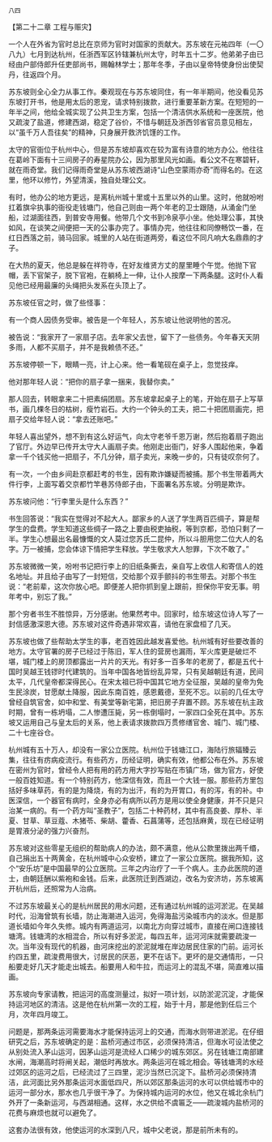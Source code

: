    八四 

   【第二十二章 工程与赈灾】

   一个人在外省为官时总比在京师为官时对国家的贡献大。苏东坡在元祐四年（一〇八九）七月到达杭州，任浙西军区钤辖兼杭州太守，时年五十二岁。他弟弟子由已经由户部侍郎升任吏部尚书，赐翰林学士；那年冬季，子由以皇帝特使身份出使契丹，往返四个月。

   苏东坡则全心全力从事工作。秦观现在与苏东坡同住，有一年半期间，他没看见苏东坡打开书，他是用太后的恩宠，请求特别拨款，进行重要革新方案。在短短的一年半之间，他给全城实现了公共卫生方案，包括一个清洁供水系统和一座医院，他又疏浚了盐道，修建西湖，稳定了谷价，不惜与朝廷及浙西邻省官员意见相左，以“虽千万人吾往矣”的精神，只身展开救济饥馑的工作。

   太守的官衙位于杭州中心，但是苏东坡却喜欢在较为富有诗意的地方办公。他往往在葛岭下面有十三间房子的寿星院办公，因为那里风光如画。看公文不在寒碧轩，就在雨奇堂。我们记得雨奇堂是从苏东坡西湖诗“山色空蒙雨亦奇”而得名的。在这里，他环以修竹，外望清溪，独自处理公文。

   有时，他办公的地方更远，是离杭州城十里或十五里以外的山里。这时，他就吩咐扛着旗伞执事的衙役走钱塘门，他自己则由一两个年老的卫士跟随，从涌金门坐船，过湖面往西，到普安寺用餐。他带几个文书到冷泉亭小坐。他处理公事，其快如风，在谈笑之间便把一天的公事办完了。事情办完，他往往和同僚畅饮一番，在红日西落之前，骑马回家。城里的人站在街道两旁，看这位不同凡响大名鼎鼎的才子。

   在大热的夏天，他总是躲在祥符寺，在好友维贤方丈的屋里睡个午觉。他抛下官帽，丢下官架子，脱下官袍，在躺椅上一伸，让仆人按摩一下两条腿。这时仆人看见他已经用最廉的头绳把头发系在头顶上了。

   苏东坡任官之时，做了些怪事：

   有一个商人因债务受审。被告是一个年轻人，苏东坡让他说明他的苦况。

   被告说：“我家开了一家扇子店。去年家父去世，留下了一些债务。今年春天天阴多雨，人都不买扇子，并不是我赖债不还。”

   苏东坡停顿一下，眼睛一亮，计上心来。他一看笔砚在桌子上，忽觉技痒。

   他对那年轻人说：“把你的扇子拿一捆来，我替你卖。”

   那人回去，转眼拿来二十把素绢团扇。苏东坡拿起桌子上的笔，开始在扇子上写草书，画几棵冬日的枯树，瘦竹岩石。大约一个钟头的工夫，把二十把团扇画完，把扇子交给年轻人说：“拿去还账吧。”

   年轻人喜出望外，想不到有这么好运气，向太守老爷千恩万谢，然后抱着扇子跑出了官厅。外边早已传开太守大人画扇子卖。他刚走出衙门，好多人围起他来，争着拿一千个钱买他一把扇子，不几分钟，扇子卖光，来晚一步的，只有徒叹奈何了。

   有一次，一个由乡间赴京都赶考的书生，因有欺诈嫌疑而被捕。那个书生带着两大件行李，上面写着交京都竹竿巷苏侍郎子由，下面署名苏东坡。分明是欺诈。

   苏东坡问他：“行李里头是什么东西？”

   书生回答说：“我实在觉得对不起大人。鄙家乡的人送了学生两百匹绸子，算是帮学生的盘费。学生知道这些绸子一路之上要由税吏抽税，等到京都，恐怕只剩了一半。学生心想最出名最慷慨的文人莫过您苏氏二昆仲，所以斗胆用您二位大人的名字。万一被捕，您会体谅下情把学生释放。学生敬求大人恕罪，下次不敢了。”

   苏东坡微微一笑，吩咐书记把行李上的旧纸条撕去，亲自写上收信人和寄信人的姓名地址。并且给子由写了一封短信，交给那个双手颤抖的书生带去。对那个书生说：“老前辈，这次你放心吧。即便差人把你抓到皇上跟前，担保你平安无事。明年考中，别忘了我。”

   那个穷者书生不胜惊异，万分感谢。他果然考中。回家时，给东坡这位诗人写了一封信感激深恩大德。苏东坡对这件奇遇非常欢喜，请他在家盘桓了几天。

   苏东坡也做了些帮助太学生的事，老百姓因此越发喜爱他。杭州城有好些要改善的地方。太守官署的房子已经过于陈旧，军人住的营房也漏雨，军火库更是破烂不堪，城门楼上的房顶都露出一片片的天光。有好多一百多年的老房了，都是五代十国时吴越王钱镠时代建筑的。当年中国各地皆纷乱异常，只有吴越朝廷有道，民间太平，几代皇帝都深得民心。在宋太祖已将中国其它地方全征服，吴越的皇帝为免生民涂炭，甘愿献土降服，因此东南百姓，感恩戴德，至死不忘。以前的几任太守曾经自筑官舍，如中和堂、有美堂等新宅第，把旧房子弃置不顾。苏东坡在杭主政时期，曾有一栋坍塌，二人惨遭压毙，另一栋倒塌时，一家四口全死在其中。苏东坡又运用自己与皇太后的关系，他上表请求拨款四万贯修缮官舍、城门、城门楼、二十七座谷仓。

   杭州城有五十万人，却没有一家公立医院。杭州位于钱塘江口，海陆行旅辐臻云集，往往有疠病疫流行。有些药方，历经证明，确实有效，他都公布在外。苏东坡在密州为官时，曾经令人把有用的药方用大字抄写贴在市镇广场，做为官方，好使一般百姓知道。有一个特别药方，他深信有效，而且一个大钱一服。那些药方里包括好多味草药，有的是为降烧，有的为出汗，有的为开胃口，有的泻，有的补。中医深信，一个器官有病时，全身亦必有病所以药方是用以使全身健康，并不只是只治某一病的。有一个药方叫“圣教子”，包括二十种药材，其中有高良姜、厚朴、半夏、甘草、草豆蔻、木猪苓、柴胡、藿香、石菖蒲等，还包括麻黄，现在已经证明是胃液分泌的强力兴奋剂。

   苏东坡对这些零星无组织的帮助病人的办法，颇不满意，他从公款里拨出两千缗，自己捐出五十两黄金，在杭州城中心众安桥，建立了一家公立医院。据我所知，这个“安乐坊”是中国最早的公立医院。三年之内治疗了一千个病人。主办此医院的道士，由朝廷酬以紫袍和金钱。后来，此医院迁到西湖边，改名为安济坊，苏东坡离开杭州后，还照常为人治病。

   不过苏东坡最关心的是杭州居民的用水问题，还有通过杭州城的运河淤泥。在吴越时代，沿海曾筑有长墙，防止海潮进入运河，免得海盐污染城市内的淡水。但是那道长墙如今年久失修。城内有两道运河，以南北方向穿过城市，直接在闸口连接钱塘湾。钱塘湾的水相混合，所以有好多淤泥，每四五年，运河河床就需要疏浚一次。当年没有现代的机器，由河床挖出的淤泥就堆在岸边居民住家的门前。运河长约四五里，疏浚费用很大，讨居民的厌恶，更不在话下。更坏的是交通情形，一只船要走好几天才能走出城去。船要用人和牛拉，而运河上的混乱不堪，简直难以描画。

   苏东坡向专家请教，把运河的高度测量过，拟好一项计划，以防淤泥沉淀，才能保持运河地区的清洁。这是他在杭州第一次的工程，始于十月，那是他到任后三个月，次年四月竣工。

   问题是，那两条运河需要海水才能保持运河上的交通，而海水则带进淤泥。在仔细研究之后，苏东坡确定的是：盐桥河通过市区，必须保持清洁，但海水可设法使之从别处流入茅山运河，因茅山运河是流经人口稀少的城东郊区。另在钱塘江南部建水闸，海潮高时将闸关起，潮低时再放水。两条运河在城北相会。等钱塘湾的水经过郊区的运河之后，已经流过了三四里，泥沙当然已沉淀下。盐桥河必须保持清洁，此河面比另外那条运河水面低四尺，所以郊区那条运河的水可以供给城市中的运河一部分水，那水也几乎很干净了。为保持城内运河的水位，他又在城北余杭门外开了一条新运河，与西湖相通。这样，水之供给不虞匾乏——疏浚城内盐桥河的花费与麻烦也就可以避免了。

   这套办法很有效，他使运河的水深到八尺，城中父老说，那是前所未有的。

